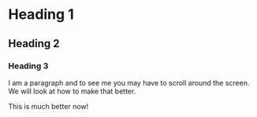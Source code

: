 # Heading 1

## Heading 2

### Heading 3

I am a paragraph and to see me you may have to scroll around the screen. We will look at how to make that better.

This is much better now!
